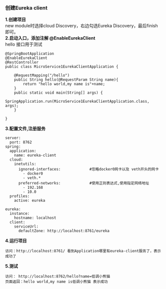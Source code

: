 ### 创建Eureka client
**1.创建项目**\
new module时选择cloud Discovery，右边勾选Eureka Discovery，最后finish即可。\
**2.启动入口，添加注解 @EnableEurekaClient**\
hello 接口用于测试
```
@SpringBootApplication
@EnableEurekaClient
@RestController
public class MicroService1EurekaClientApplication {

	@RequestMapping("/hello")
	public String hello(@RequestParam String name){
		return "hello world,my name is"+name;
	}
	public static void main(String[] args) {
		SpringApplication.run(MicroService1EurekaClientApplication.class, args);
	}

}
```
**3.配置文件,注册服务**
```
server:
  port: 8762
spring:
  application:
    name: eureka-client
  cloud:
    inetutils:
      ignored-interfaces:             #忽略docker0网卡以及 veth开头的网卡
        - docker0
        - veth.*
      preferred-networks:             #使用正则表达式,使用指定网络地址
        - 192.168
        - 10.0
  profiles:
    active: eureka

eureka:
  instance:
    hostname: localhost
  client:
    serviceUrl:
      defaultZone: http://localhost:8761/eureka
```
**4.运行项目**
```
访问：http://localhost:8761/ 看到Application哪里有eureka-client服务了，表示成功了
```
**5.测试**
``` 
访问： http://localhost:8762/hello?name=低调小熊猫 
页面返回：hello world,my name is低调小熊猫 表示成功
```